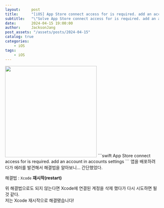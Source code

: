 ```yaml
---
layout:     post
title:      "[iOS] App Store connect access for is required. add an account in accounts settings 에러 해결"
subtitle:   "\"Solve App Store connect access for is required. add an account in accounts settings\""
date:       2024-04-15 19:00:00
author:     JacksonJang
post_assets: "/assets/posts/2024-04-15"
catalog: true
categories:
    - iOS
tags:
    - iOS
---
```


<img width="300px" src="{{ page.post_assets }}/error.png" />
```swift
App Store connect access for is required. add an account in accounts settings
```
앱을 배포하려다가 에러를 발견해서 해결법을 알아보니... 간단했었다.

해결법 : `Xcode` **재시작(restart)**

위 해결법으로도 되지 않는다면 Xcode에 연결된 계정을 삭제 했다가 다시 시도하면 될 것 같다.
<br />
저는 Xcode 재시작으로 해결됐습니다!
